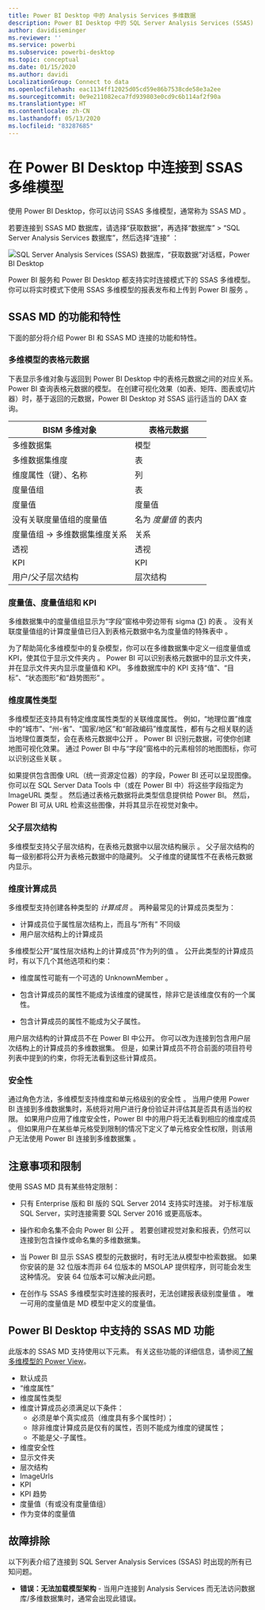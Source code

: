```yaml
---
title: Power BI Desktop 中的 Analysis Services 多维数据
description: Power BI Desktop 中的 SQL Server Analysis Services (SSAS) 多维数据
author: davidiseminger
ms.reviewer: ''
ms.service: powerbi
ms.subservice: powerbi-desktop
ms.topic: conceptual
ms.date: 01/15/2020
ms.author: davidi
LocalizationGroup: Connect to data
ms.openlocfilehash: eac1134ff12025d05cd59e86b7538cde58e3a2ee
ms.sourcegitcommit: 0e9e211082eca7fd939803e0cd9c6b114af2f90a
ms.translationtype: HT
ms.contentlocale: zh-CN
ms.lasthandoff: 05/13/2020
ms.locfileid: "83287685"
---
```

# <a name="connect-to-ssas-multidimensional-models-in-power-bi-desktop"></a>在 Power BI Desktop 中连接到 SSAS 多维模型

使用 Power BI Desktop，你可以访问 SSAS 多维模型，通常称为 SSAS MD   。

若要连接到 SSAS MD 数据库，请选择“获取数据”，再选择“数据库” > “SQL Server Analysis Services 数据库”，然后选择“连接”     ：

![SQL Server Analysis Services (SSAS) 数据库，“获取数据”对话框，Power BI Desktop](media/desktop-ssas-multidimensional/ssas-multidimensional-2.png)

Power BI 服务和 Power BI Desktop 都支持实时连接模式下的 SSAS 多维模型。 你可以将实时模式下使用 SSAS 多维模型的报表发布和上传到 Power BI 服务  。

## <a name="capabilities-and-features-of-ssas-md"></a>SSAS MD 的功能和特性

下面的部分将介绍 Power BI 和 SSAS MD 连接的功能和特性。

### <a name="tabular-metadata-of-multidimensional-models"></a>多维模型的表格元数据

下表显示多维对象与返回到 Power BI Desktop 中的表格元数据之间的对应关系。 Power BI 查询表格元数据的模型。 在创建可视化效果（如表、矩阵、图表或切片器）时，基于返回的元数据，Power BI Desktop 对 SSAS 运行适当的 DAX 查询。

| BISM 多维对象 | 表格元数据 |
| --- | --- |
| 多维数据集 |模型 |
| 多维数据集维度 |表 |
| 维度属性（键）、名称 |列 |
| 度量值组 |表 |
| 度量值 |度量值 |
| 没有关联度量值组的度量值 |名为 *度量值* 的表内 |
| 度量值组 -> 多维数据集维度关系 |关系 |
| 透视 |透视 |
| KPI |KPI |
| 用户/父子层次结构 |层次结构 |

### <a name="measures-measure-groups-and-kpis"></a>度量值、度量值组和 KPI

多维数据集中的度量值组显示为“字段”窗格中旁边带有 sigma (∑) 的表  。 没有关联度量值组的计算度量值已归入到表格元数据中名为度量值的特殊表中  。

为了帮助简化多维模型中的复杂模型，你可以在多维数据集中定义一组度量值或 KPI，使其位于显示文件夹内  。 Power BI 可以识别表格元数据中的显示文件夹，并在显示文件夹内显示度量值和 KPI。 多维数据库中的 KPI 支持“值”、“目标”、“状态图形”和“趋势图形”     。

### <a name="dimension-attribute-type"></a>维度属性类型

多维模型还支持具有特定维度属性类型的关联维度属性。 例如，“地理位置”维度中的“城市”、“州-省”、“国家/地区”和“邮政编码”维度属性，都有与之相关联的适当地理位置类型，会在表格元数据中公开      。 Power BI 识别元数据，可使你创建地图可视化效果。 通过 Power BI 中与“字段”窗格中的元素相邻的地图图标，你可以识别这些关联   。

如果提供包含图像 URL（统一资源定位器）的字段，Power BI 还可以呈现图像。 你可以在 SQL Server Data Tools 中（或在 Power BI 中）将这些字段指定为 ImageURL 类型  。 然后通过表格元数据将此类型信息提供给 Power BI。 然后，Power BI 可从 URL 检索这些图像，并将其显示在视觉对象中。

### <a name="parent-child-hierarchies"></a>父子层次结构

多维模型支持父子层次结构，在表格元数据中以层次结构展示  。 父子层次结构的每一级别都将公开为表格元数据中的隐藏列。 父子维度的键属性不在表格元数据内显示。

### <a name="dimension-calculated-members"></a>维度计算成员

多维模型支持创建各种类型的 *计算成员* 。 两种最常见的计算成员类型为：

* 计算成员位于属性层次结构上，而且与“所有”  不同级
* 用户层次结构上的计算成员

多维模型公开“属性层次结构上的计算成员”作为列的值  。 公开此类型的计算成员时，有以下几个其他选项和约束：

* 维度属性可能有一个可选的 UnknownMember  。

* 包含计算成员的属性不能成为该维度的键属性，除非它是该维度仅有的一个属性。

* 包含计算成员的属性不能成为父子属性。

用户层次结构的计算成员不在 Power BI 中公开。 你可以改为连接到包含用户层次结构上的计算成员的多维数据集。 但是，如果计算成员不符合前面的项目符号列表中提到的约束，你将无法看到这些计算成员。

### <a name="security"></a>安全性

通过角色方法，多维模型支持维度和单元格级别的安全性  。 当用户使用 Power BI 连接到多维数据集时，系统将对用户进行身份验证并评估其是否具有适当的权限。 如果用户应用了维度安全性，Power BI 中的用户将无法看到相应的维度成员  。 但如果用户在某些单元格受到限制的情况下定义了单元格安全性权限，则该用户无法使用 Power BI 连接到多维数据集  。

## <a name="considerations-and-limitations"></a>注意事项和限制

使用 SSAS MD 具有某些特定限制：

* 只有 Enterprise 版和 BI 版的 SQL Server 2014 支持实时连接。 对于标准版 SQL Server，实时连接需要 SQL Server 2016 或更高版本。

* 操作和命名集不会向 Power BI 公开   。 若要创建视觉对象和报表，仍然可以连接到包含操作或命名集的多维数据集。

* 当 Power BI 显示 SSAS 模型的元数据时，有时无法从模型中检索数据。 如果你安装的是 32 位版本而非 64 位版本的 MSOLAP 提供程序，则可能会发生这种情况。 安装 64 位版本可以解决此问题。

* 在创作与 SSAS 多维模型实时连接的报表时，无法创建报表级别度量值  。 唯一可用的度量值是 MD 模型中定义的度量值。

## <a name="supported-features-of-ssas-md-in-power-bi-desktop"></a>Power BI Desktop 中支持的 SSAS MD 功能

此版本的 SSAS MD 支持使用以下元素。 有关这些功能的详细信息，请参阅[了解多维模型的 Power View](/sql/analysis-services/multidimensional-models/understanding-power-view-for-multidimensional-models?view=sql-server-2014)。

* 默认成员
* “维度属性”
* 维度属性类型
* 维度计算成员必须满足以下条件：
  * 必须是单个真实成员（维度具有多个属性时）；
  * 除非维度计算成员是仅有的属性，否则不能成为维度的键属性；
  * 不能是父-子属性。
* 维度安全性
* 显示文件夹
* 层次结构
* ImageUrls
* KPI
* KPI 趋势
* 度量值（有或没有度量值组）
* 作为变体的度量值

## <a name="troubleshooting"></a>故障排除

以下列表介绍了连接到 SQL Server Analysis Services (SSAS) 时出现的所有已知问题。

* **错误：无法加载模型架构** - 当用户连接到 Analysis Services 而无法访问数据库/多维数据集时，通常会出现此错误。
